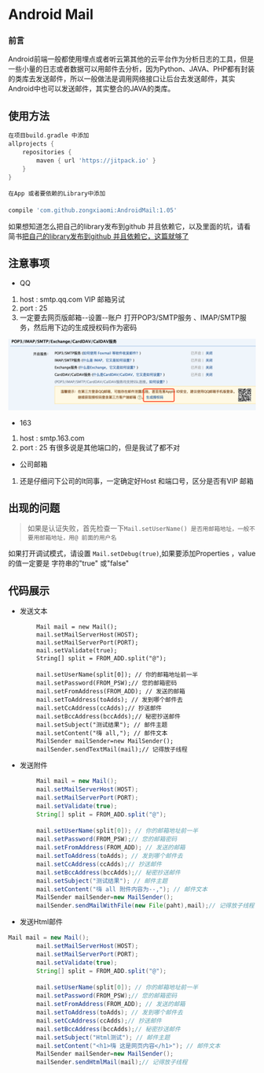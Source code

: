 # Android Mail 

### 前言
Android前端一般都使用埋点或者听云第其他的云平台作为分析日志的工具，但是一些小量的日志或者数据可以用邮件去分析，因为Python、JAVA、PHP都有封装的类库去发送邮件，所以一般做法是调用网络接口让后台去发送邮件，其实Android中也可以发送邮件，其实整合的JAVA的类库。
## 使用方法

```groovy
在项目build.gradle 中添加
allprojects {
    repositories {
        maven { url 'https://jitpack.io' }
    }
}

在App 或者要依赖的Library中添加 

compile 'com.github.zongxiaomi:AndroidMail:1.05'
```
如果想知道怎么把自己的library发布到github 并且依赖它，以及里面的坑，请看简书[把自己的library发布到github 并且依赖它，这篇就够了](http://www.jianshu.com/p/d4fc146fc76b)

## 注意事项
- QQ
 1. host : smtp.qq.com VIP 邮箱另试
 2. port : 25 
 3. 一定要去网页版邮箱--设置--账户 打开POP3/SMTP服务 、IMAP/SMTP服务，然后用下边的生成授权码作为密码
 
 

![1](png/b.png)
- 163 
1. host : smtp.163.com
2. port : 25 有很多说是其他端口的，但是我试了都不对

- 公司邮箱
1. 还是仔细问下公司的It同事，一定确定好Host 和端口号，区分是否有VIP 邮箱


## 出现的问题
> 如果是认证失败，首先检查一下` Mail.setUserName() 是否用邮箱地址，一般不要用邮箱地址，用@ 前面的用户名 `

如果打开调试模式，请设置 `Mail.setDebug(true)`,如果要添加Properties ，value 的值一定要是 字符串的"true" 或"false"

## 代码展示

- 发送文本

```
        Mail mail = new Mail();
        mail.setMailServerHost(HOST);
        mail.setMailServerPort(PORT);
        mail.setValidate(true);
        String[] split = FROM_ADD.split("@");

        mail.setUserName(split[0]); // 你的邮箱地址前一半
        mail.setPassword(FROM_PSW);// 您的邮箱密码
        mail.setFromAddress(FROM_ADD); // 发送的邮箱
        mail.setToAddress(toAdds); // 发到哪个邮件去
        mail.setCcAddress(ccAdds);// 抄送邮件
        mail.setBccAddress(bccAdds);// 秘密抄送邮件
        mail.setSubject("测试结果"); // 邮件主题
        mail.setContent("嗨 all,"); // 邮件文本
        MailSender mailSender=new MailSender();
        mailSender.sendTextMail(mail);// 记得放子线程
```
- 发送附件

```java
        Mail mail = new Mail();
        mail.setMailServerHost(HOST);
        mail.setMailServerPort(PORT);
        mail.setValidate(true);
        String[] split = FROM_ADD.split("@");

        mail.setUserName(split[0]); // 你的邮箱地址前一半
        mail.setPassword(FROM_PSW);// 您的邮箱密码
        mail.setFromAddress(FROM_ADD); // 发送的邮箱
        mail.setToAddress(toAdds); // 发到哪个邮件去
        mail.setCcAddress(ccAdds);// 抄送邮件
        mail.setBccAddress(bccAdds);// 秘密抄送邮件
        mail.setSubject("测试结果"); // 邮件主题
        mail.setContent("嗨 all 附件内容为--,"); // 邮件文本
        MailSender mailSender=new MailSender();
        mailSender.sendMailWithFile(new File(paht),mail);// 记得放子线程
```
- 发送Html邮件

```java
Mail mail = new Mail();
        mail.setMailServerHost(HOST);
        mail.setMailServerPort(PORT);
        mail.setValidate(true);
        String[] split = FROM_ADD.split("@");

        mail.setUserName(split[0]); // 你的邮箱地址前一半
        mail.setPassword(FROM_PSW);// 您的邮箱密码
        mail.setFromAddress(FROM_ADD); // 发送的邮箱
        mail.setToAddress(toAdds); // 发到哪个邮件去
        mail.setCcAddress(ccAdds);// 抄送邮件
        mail.setBccAddress(bccAdds);// 秘密抄送邮件
        mail.setSubject("Html测试"); // 邮件主题
        mail.setContent("<h1>嗨 这是网页内容</h1>"); // 邮件文本
        MailSender mailSender=new MailSender();
        mailSender.sendHtmlMail(mail);// 记得放子线程
```